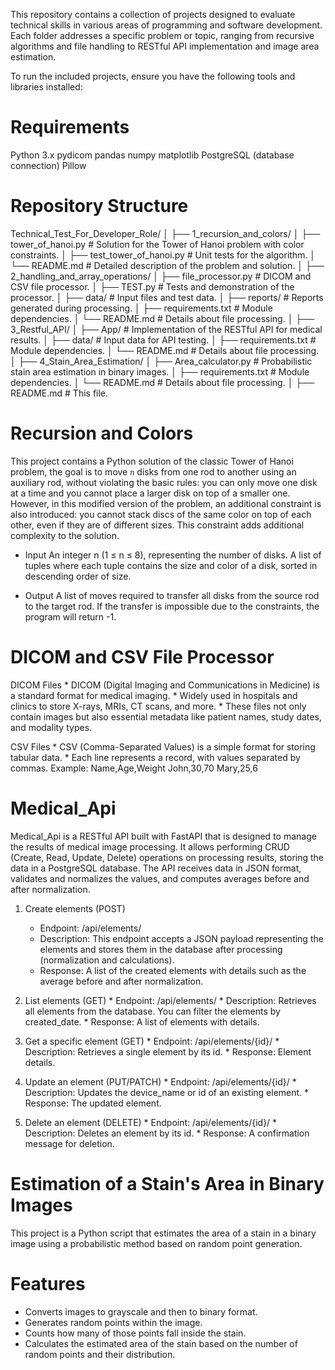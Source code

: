 This repository contains a collection of projects designed to evaluate technical skills in various areas of programming and software development.
Each folder addresses a specific problem or topic, ranging from recursive algorithms and file handling to RESTful API implementation and image area estimation.

To run the included projects, ensure you have the following tools and libraries installed:
# Requirements
   Python 3.x
   pydicom
   pandas
   numpy
   matplotlib
   PostgreSQL (database connection)
   Pillow

# Repository Structure

Technical_Test_For_Developer_Role/
│
├── 1_recursion_and_colors/
│    ├── tower_of_hanoi.py         # Solution for the Tower of Hanoi problem with color constraints.
│    ├── test_tower_of_hanoi.py    # Unit tests for the algorithm.
│    └── README.md                 # Detailed description of the problem and solution.
│
├── 2_handling_and_array_operations/
│    ├── file_processor.py         # DICOM and CSV file processor.
│    ├── TEST.py                   # Tests and demonstration of the processor.
│    ├── data/                     # Input files and test data.
│    ├── reports/                  # Reports generated during processing.
│    ├── requirements.txt          # Module dependencies.
│    └── README.md                 # Details about file processing.
│
├── 3_Restful_API/
│    ├── App/                      # Implementation of the RESTful API for medical results.
│    ├── data/                     # Input data for API testing.
│    ├── requirements.txt          # Module dependencies.
│    └── README.md                 # Details about file processing.
│
├── 4_Stain_Area_Estimation/
│    ├── Area_calculator.py        # Probabilistic stain area estimation in binary images.
│    ├── requirements.txt          # Module dependencies.
│    └── README.md                 # Details about file processing.
│
├── README.md                      # This file.


# Recursion and Colors

This project contains a Python solution of the classic Tower of Hanoi problem, the goal is to move `n` disks from one rod to another using an auxiliary rod, without violating the basic rules: you can only move one disk at a time and you cannot place a larger disk on top of a smaller one. However, in this modified version of the problem, an additional constraint is also introduced: you cannot stack discs of the same color on top of each other, even if they are of different sizes. This constraint adds additional complexity to the solution.

 * Input
An integer n (1 ≤ n ≤ 8), representing the number of disks.
A list of tuples where each tuple contains the size and color of a disk, sorted in descending order of size.

 * Output
A list of moves required to transfer all disks from the source rod to the target rod.
If the transfer is impossible due to the constraints, the program will return -1.



# DICOM and CSV File Processor

  DICOM Files
    * DICOM (Digital Imaging and Communications in Medicine) is a standard format for medical imaging.
    * Widely used in hospitals and clinics to store X-rays, MRIs, CT scans, and more.
    * These files not only contain images but also essential metadata like patient names, study dates, and modality types.

  CSV Files
     * CSV (Comma-Separated Values) is a simple format for storing tabular data.
     * Each line represents a record, with values separated by commas. Example:
            Name,Age,Weight
            John,30,70
            Mary,25,6

  
  # Medical_Api
  
  Medical_Api is a RESTful API built with FastAPI that is designed to manage the results of medical image processing.
  It allows performing CRUD (Create, Read, Update, Delete) operations on processing results, storing the data in a PostgreSQL database. 
  The API receives data in JSON format, validates and normalizes the values, and computes averages before and after normalization.

  1. Create elements (POST)
     * Endpoint: /api/elements/
     * Description: This endpoint accepts a JSON payload representing the elements and stores them in the database after processing (normalization and calculations).
     * Response: A list of the created elements with details such as the average before and after normalization.
       
  2. List elements (GET)
    * Endpoint: /api/elements/
    * Description: Retrieves all elements from the database. You can filter the elements by created_date.
    * Response: A list of elements with details.

  3. Get a specific element (GET)
    * Endpoint: /api/elements/{id}/
    * Description: Retrieves a single element by its id.
    * Response: Element details.

  4. Update an element (PUT/PATCH)
    * Endpoint: /api/elements/{id}/
    * Description: Updates the device_name or id of an existing element.
    * Response: The updated element.

  5. Delete an element (DELETE)
    * Endpoint: /api/elements/{id}/
    * Description: Deletes an element by its id.
    * Response: A confirmation message for deletion.


# Estimation of a Stain's Area in Binary Images

This project is a Python script that estimates the area of a stain in a binary image using a probabilistic method based on random point generation.


# Features
  * Converts images to grayscale and then to binary format.
  * Generates random points within the image.
  * Counts how many of those points fall inside the stain.
  * Calculates the estimated area of the stain based on the number of random points and their distribution.
